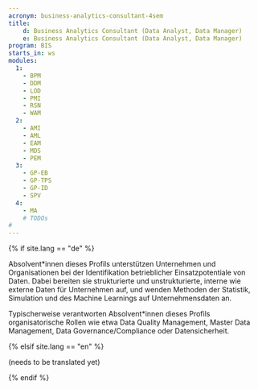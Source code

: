 ```yaml
---
acronym: business-analytics-consultant-4sem
title: 
    d: Business Analytics Consultant (Data Analyst, Data Manager)
    e: Business Analytics Consultant (Data Analyst, Data Manager)
program: BIS
starts_in: ws
modules:
  1:
    - BPM
    - DDM
    - LOD
    - PMI
    - RSN
    - WAM
  2:
    - AMI
    - AML
    - EAM
    - MDS
    - PEM
  3: 
    - GP-EB
    - GP-TPS
    - GP-ID    
    - SPV
  4:
    - MA
    # TODOs 
# 
---
```


{% if site.lang == "de" %}

Absolvent\*innen dieses Profils unterstützen Unternehmen und Organisationen bei der Identifikation betrieblicher
Einsatzpotentiale von Daten. Dabei bereiten sie strukturierte und unstrukturierte, interne wie externe Daten für 
Unternehmen auf, und wenden Methoden der Statistik, Simulation und des Machine Learnings auf Unternehmensdaten 
an.

Typischerweise verantworten Absolvent\*innen dieses Profils organisatorische Rollen wie etwa Data Quality Management, 
Master Data Management, Data Governance/Compliance oder Datensicherheit. 
 
{% elsif site.lang == "en" %}

(needs to be translated yet)

{% endif %}